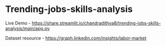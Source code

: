 # Trending-jobs-skills-analysis

Live Demo - https://share.streamlit.io/chandradithya8/trending-jobs-skills-analysis/main/app.py

Dataset resource - https://graph.linkedin.com/insights/labor-market
